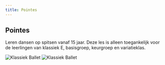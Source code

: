 ```yaml
---
title: Pointes
---
```

## Pointes

Leren dansen op spitsen vanaf 15 jaar. Deze les is alleen toegankelijk voor de leerlingen van klassiek E, basisgroep, keurgroep en variatieklas.

![Klassiek Ballet](/pictures/dansrichtingen/pointes/pointes1.jpg)
![Klassiek Ballet](/pictures/dansrichtingen/pointes/pointes2.jpg)
